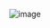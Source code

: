 ![image](https://github.com/RheingoldRiver/sprite-react-demo/assets/18037011/51fe00f0-1e8d-4cf3-a325-7a99cbca382a)
